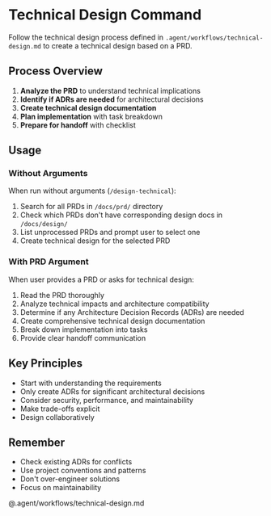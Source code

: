 # Technical Design Command

Follow the technical design process defined in `.agent/workflows/technical-design.md` to create a technical design
based on a PRD.

## Process Overview

1. **Analyze the PRD** to understand technical implications
2. **Identify if ADRs are needed** for architectural decisions
3. **Create technical design documentation**
4. **Plan implementation** with task breakdown
5. **Prepare for handoff** with checklist

## Usage

### Without Arguments

When run without arguments (`/design-technical`):

1. Search for all PRDs in `/docs/prd/` directory
2. Check which PRDs don't have corresponding design docs in `/docs/design/`
3. List unprocessed PRDs and prompt user to select one
4. Create technical design for the selected PRD

### With PRD Argument

When user provides a PRD or asks for technical design:

1. Read the PRD thoroughly
2. Analyze technical impacts and architecture compatibility
3. Determine if any Architecture Decision Records (ADRs) are needed
4. Create comprehensive technical design documentation
5. Break down implementation into tasks
6. Provide clear handoff communication

## Key Principles

- Start with understanding the requirements
- Only create ADRs for significant architectural decisions
- Consider security, performance, and maintainability
- Make trade-offs explicit
- Design collaboratively

## Remember

- Check existing ADRs for conflicts
- Use project conventions and patterns
- Don't over-engineer solutions
- Focus on maintainability

@.agent/workflows/technical-design.md
